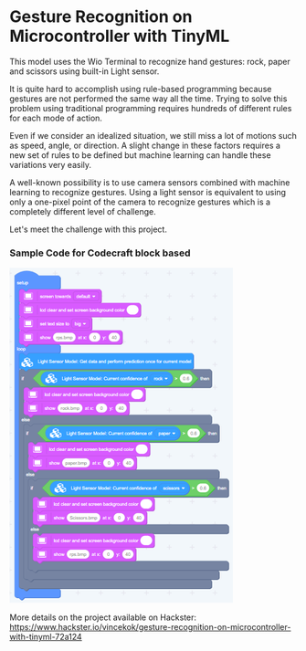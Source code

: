 # Gesture Recognition on Microcontroller with TinyML

This model uses the Wio Terminal to recognize hand gestures: rock, paper and scissors using built-in Light sensor. 

It is quite hard to accomplish using rule-based programming because gestures are not performed the same way all the time. Trying to solve this problem using traditional programming requires hundreds of different rules for each mode of action. 

Even if we consider an idealized situation, we still miss a lot of motions such as speed, angle, or direction. A slight change in these factors requires a new set of rules to be defined but machine learning can handle these variations very easily. 

A well-known possibility is to use camera sensors combined with machine learning to recognize gestures. Using a light sensor is equivalent to using only a one-pixel point of the camera to recognize gestures which is a completely different level of challenge. 

Let's meet the challenge with this project.

### Sample Code for Codecraft block based
![samplecode](/image.PNG)

More details on the project available on Hackster: https://www.hackster.io/vincekok/gesture-recognition-on-microcontroller-with-tinyml-72a124
